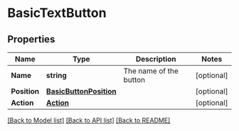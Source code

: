 # BasicTextButton

## Properties

Name | Type | Description | Notes
------------ | ------------- | ------------- | -------------
**Name** | **string** | The name of the button | [optional] 
**Position** | [**BasicButtonPosition**](BasicButtonPosition.md) |  | [optional] 
**Action** | [**Action**](Action.md) |  | [optional] 

[[Back to Model list]](../README.md#documentation-for-models) [[Back to API list]](../README.md#documentation-for-api-endpoints) [[Back to README]](../README.md)


